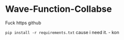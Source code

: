 # Wave-Function-Collabse

Fuck https github  
  
`pip install -r requirements.txt` cause i need it. - kon

